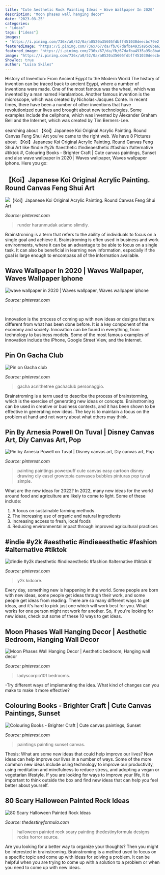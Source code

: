```yaml
---
title: "Cute Aesthetic Rock Painting Ideas ~ Wave Wallpaper In 2020"
description: "Moon phases wall hanging decor"
date: "2023-08-25"
categories:
- "ideas"
tags: ["ideas"]
images:
- "https://i.pinimg.com/736x/a0/52/0a/a0520a35605fdbff451030deecbc79e2.jpg"
featuredImage: "https://i.pinimg.com/736x/67/da/fb/67dafba4935a95c8ba62fa3ec591e406.jpg"
featured_image: "https://i.pinimg.com/736x/67/da/fb/67dafba4935a95c8ba62fa3ec591e406.jpg"
image: "https://i.pinimg.com/736x/a0/52/0a/a0520a35605fdbff451030deecbc79e2.jpg"
ShowToc: true
author: "Luisa Skiles"
---
```



History of Invention: From Ancient Egypt to the Modern World
The history of invention can be traced back to ancient Egypt, where a number of inventions were made. One of the most famous was the wheel, which was invented by a man named Haralambos. Another famous invention is the microscope, which was created by Nicholas-Jacques Conte. In recent times, there have been a number of other inventions that have revolutionized our lives and brought about new technologies. Some examples include the cellphone, which was invented by Alexander Graham Bell and the Internet, which was created by Tim Berners-Lee.

	

		
searching about 【Koi】Japanese Koi Original Acrylic Painting. Round Canvas Feng Shui Art you've came to the right web. We have 8 Pictures about 【Koi】Japanese Koi Original Acrylic Painting. Round Canvas Feng Shui Art like #indie #y2k #aesthetic #indieaesthetic #fashion #alternative #tiktok #, Colouring Books - Brighter Craft | Cute canvas paintings, Sunset and also wave wallpaper in 2020 | Waves wallpaper, Waves wallpaper iphone. Here you go:
		
    
## 【Koi】Japanese Koi Original Acrylic Painting. Round Canvas Feng Shui Art

<img loading=lazy src="https://i.pinimg.com/736x/e4/15/74/e41574f9342d37e8ca647c8c10dbeb76.jpg" onerror="this.onerror=null;this.src='https://tse4.mm.bing.net/th?id=OIP.gWeqkAny-mh1Bx1DsbusWAHaJ4&amp;pid=15.1';" alt="【Koi】Japanese Koi Original Acrylic Painting. Round Canvas Feng Shui Art">

_Source: pinterest.com_

>runder harunmudak adamo slimdiy. 

	

Brainstroming is a term that refers to the ability of individuals to focus on a single goal and achieve it. Brainstroming is often used in business and work environments, where it can be an advantage to be able to focus on a single task. It can also be beneficial in learning new information, especially if the goal is large enough to encompass all of the information available.

    
## Wave Wallpaper In 2020 | Waves Wallpaper, Waves Wallpaper Iphone

<img loading=lazy src="https://i.pinimg.com/736x/46/8c/77/468c77210a83fa534cbbe6c26b7e6919.jpg" onerror="this.onerror=null;this.src='https://tse2.mm.bing.net/th?id=OIP.iu9c2uM4tgZTVMf6-fnTlwHaNL&amp;pid=15.1';" alt="wave wallpaper in 2020 | Waves wallpaper, Waves wallpaper iphone">

_Source: pinterest.com_

>. 

	

Innovation is the process of coming up with new ideas or designs that are different from what has been done before. It is a key component of the economy and society. Innovation can be found in everything, from technology to business models. Some of the most famous examples of innovation include the iPhone, Google Street View, and the Internet.

    
## Pin On Gacha Club

<img loading=lazy src="https://i.pinimg.com/736x/9e/34/fe/9e34fecb2d142fa1ae98c43477b3e46b.jpg" onerror="this.onerror=null;this.src='https://tse2.mm.bing.net/th?id=OIP.u9s0IpD4TFgQ9FFWnQkF9wHaHa&amp;pid=15.1';" alt="Pin on Gacha club">

_Source: pinterest.com_

>gacha acnithetree gachaclub personaggio. 

	

Brainstroming is a term used to describe the process of brainstorming, which is the exercise of generating new ideas or concepts. Brainstroming can be used in creative or business contexts, and it has been shown to be effective in generating new ideas. The key is to maintain a focus on the problem at hand and not worry about what others may think.

    
## Pin By Arnesia Powell On Tuval | Disney Canvas Art, Diy Canvas Art, Pop

<img loading=lazy src="https://i.pinimg.com/736x/67/da/fb/67dafba4935a95c8ba62fa3ec591e406.jpg" onerror="this.onerror=null;this.src='https://tse1.mm.bing.net/th?id=OIP.qqr3mQSZbLVgryYUwCMAeAHaJ3&amp;pid=15.1';" alt="Pin by Arnesia Powell on Tuval | Disney canvas art, Diy canvas art, Pop">

_Source: pinterest.com_

>painting paintings powerpuff cute canvas easy cartoon disney drawing diy easel growtopia canvases bubbles pinturas pop tuval simple. 

	

What are the new ideas for 2022?
In 2022, many new ideas for the world around food and agriculture are likely to come to light. Some of these include: 
1. A focus on sustainable farming methods 
2. The increasing use of organic and natural ingredients 
3. Increasing access to fresh, local foods 
4. Reducing environmental impact through improved agricultural practices 

    
## #indie #y2k #aesthetic #indieaesthetic #fashion #alternative #tiktok #

<img loading=lazy src="https://i.pinimg.com/736x/78/5c/e5/785ce571df4ce5ec02d1d99984d23a6f.jpg" onerror="this.onerror=null;this.src='https://tse1.mm.bing.net/th?id=OIP.WDyFC2zTht-j1BeabAoP0QHaNK&amp;pid=15.1';" alt="#indie #y2k #aesthetic #indieaesthetic #fashion #alternative #tiktok #">

_Source: pinterest.com_

>y2k kidcore. 

	

Every day, something new is happening in the world. Some people are born with new ideas, some people get ideas through their work, and some people get ideas from reading. There are so many different ways to get ideas, and it's hard to pick just one which will work best for you. What works for one person might not work for another. So, if you're looking for new ideas, check out some of these 10 ways to get ideas.

    
## Moon Phases Wall Hanging Decor | Aesthetic Bedroom, Hanging Wall Decor

<img loading=lazy src="https://i.pinimg.com/736x/a0/52/0a/a0520a35605fdbff451030deecbc79e2.jpg" onerror="this.onerror=null;this.src='https://tse1.mm.bing.net/th?id=OIP.saIi2czdtQPdC8KTiqpxigHaLH&amp;pid=15.1';" alt="Moon Phases Wall Hanging Decor | Aesthetic bedroom, Hanging wall decor">

_Source: pinterest.com_

>ladyscorpio101 bedrooms. 

	

-Try different ways of implementing the idea. What kind of changes can you make to make it more effective? 

    
## Colouring Books - Brighter Craft | Cute Canvas Paintings, Sunset

<img loading=lazy src="https://i.pinimg.com/736x/12/4d/4d/124d4d19082092ec79c6bb4896e52611.jpg" onerror="this.onerror=null;this.src='https://tse1.mm.bing.net/th?id=OIP.XPPX0eVCP-CGMnhvt1X_pQHaJ_&amp;pid=15.1';" alt="Colouring Books - Brighter Craft | Cute canvas paintings, Sunset">

_Source: pinterest.com_

>paintings painting sunset canvas. 

	

Thesis: What are some new ideas that could help improve our lives?
New ideas can help improve our lives in a number of ways. Some of the more common new ideas include using technology to improve our productivity, using meditation and mindfulness to reduce stress, and adopting a vegan or vegetarian lifestyle. If you are looking for ways to improve your life, it is important to think outside the box and find new ideas that can help you feel better about yourself.

    
## 80 Scary Halloween Painted Rock Ideas

<img loading=lazy src="http://thedestinyformula.com/wp-content/uploads/2019/01/3b8b85f0bc1bf42314ba504f4bb3ab9e.jpg" onerror="this.onerror=null;this.src='https://tse3.mm.bing.net/th?id=OIP.6Q8FAQZsl1V5f75KMW9AkwHaKl&amp;pid=15.1';" alt="80 Scary Halloween Painted Rock Ideas">

_Source: thedestinyformula.com_

>halloween painted rock scary painting thedestinyformula designs rocks horror source. 

	

Are you looking for a better way to organize your thoughts? Then you might be interested in brainstroming. Brainstroming is a method used to focus on a specific topic and come up with ideas for solving a problem. It can be helpful when you are trying to come up with a solution to a problem or when you need to come up with new ideas.

